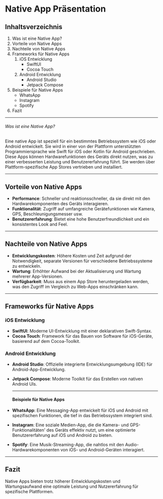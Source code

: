 # Native App Präsentation

## Inhaltsverzeichnis

1. Was ist eine Native App?
2. Vorteile von Native Apps
3. Nachteile von Native Apps
4. Frameworks für Native Apps
   1. iOS Entwicklung
      - SwiftUI
      - Cocoa Touch
   2. Android Entwicklung
      - Android Studio
      - Jetpack Compose
5. Beispiele für Native Apps
   - WhatsApp
   - Instagram
   - Spotify
6. Fazit

---

###### Was ist eine Native App?

Eine native App ist speziell für ein bestimmtes Betriebssystem wie iOS oder Android entwickelt. Sie wird in einer von der Plattform unterstützten Programmiersprache wie Swift für iOS oder Kotlin für Android geschrieben. Diese Apps können Hardwarefunktionen des Geräts direkt nutzen, was zu einer verbesserten Leistung und Benutzererfahrung führt. Sie werden über Plattform-spezifische App Stores vertrieben und installiert.

---

## Vorteile von Native Apps

- **Performance**: Schneller und reaktionsschneller, da sie direkt mit den Hardwarekomponenten des Geräts interagieren.
- **Funktionalität**: Zugriff auf umfangreiche Gerätefunktionen wie Kamera, GPS, Beschleunigungsmesser usw.
- **Benutzererfahrung**: Bietet eine hohe Benutzerfreundlichkeit und ein konsistentes Look and Feel.

---

## Nachteile von Native Apps

- **Entwicklungskosten**: Höhere Kosten und Zeit aufgrund der Notwendigkeit, separate Versionen für verschiedene Betriebssysteme zu entwickeln.
- **Wartung**: Erhöhter Aufwand bei der Aktualisierung und Wartung mehrerer App-Versionen.
- **Verfügbarkeit**: Muss aus einem App Store heruntergeladen werden, was den Zugriff im Vergleich zu Web-Apps einschränken kann.

---

## Frameworks für Native Apps

### iOS Entwicklung

- **SwiftUI**: Moderne UI-Entwicklung mit einer deklarativen Swift-Syntax.
- **Cocoa Touch**: Framework für das Bauen von Software für iOS-Geräte, basierend auf dem Cocoa-Toolkit.

### Android Entwicklung

- **Android Studio**: Offizielle integrierte Entwicklungsumgebung (IDE) für Android-App-Entwicklung.

- **Jetpack Compose**: Moderne Toolkit für das Erstellen von nativen Android UIs.
  
  ---
  
  #### Beispiele für Native Apps

- **WhatsApp**: Eine Messaging-App entwickelt für iOS und Android mit spezifischen Funktionen, die tief in das Betriebssystem integriert sind.

- **Instagram**: Eine soziale Medien-App, die die Kamera- und GPS-Funktionalitäten' des Geräts effektiv nutzt, um eine optimierte Benutzererfahrung auf iOS und Android zu bieten.

- **Spotify**: Eine Musik-Streaming-App, die nahtlos mit den Audio-Hardwarekomponenten von iOS- und Android-Geräten interagiert.

---

## Fazit

Native Apps bieten trotz höherer Entwicklungskosten und Wartungsaufwand eine optimale Leistung und Nutzererfahrung für spezifische Plattformen.
